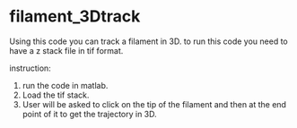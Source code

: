 # filament_3Dtrack
Using this code you can track a filament in 3D. to run this code you need to have a z stack file in tif format. 

instruction:
1) run the code in matlab.
2) Load the tif stack.
3) User will be asked to click on the tip of the filament and then at the end point of it to get the trajectory in 3D.
